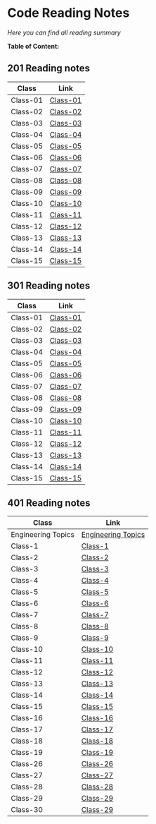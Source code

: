 
# Code Reading Notes
*Here you can find all reading summary*

**Table of Content:**
## 201 Reading notes
Class    | Link
---------|---------
Class-01 | [Class-01](https://fatemaowedah.github.io/reading-notes/class-01)
Class-02 | [Class-02](https://fatemaowedah.github.io/reading-notes/class-02)
Class-03 | [Class-03](https://fatemaowedah.github.io/reading-notes/class-03)
Class-04 | [Class-04](https://fatemaowedah.github.io/reading-notes/class-04)
Class-05 | [Class-05](https://fatemaowedah.github.io/reading-notes/class-05)
Class-06 | [Class-06](https://fatemaowedah.github.io/reading-notes/class-06)
Class-07 | [Class-07](https://fatemaowedah.github.io/reading-notes/class-07)
Class-08 | [Class-08](https://fatemaowedah.github.io/reading-notes/class-08)
Class-09 | [Class-09](https://fatemaowedah.github.io/reading-notes/class-09)
Class-10 | [Class-10](https://fatemaowedah.github.io/reading-notes/class-10)
Class-11 | [Class-11](https://fatemaowedah.github.io/reading-notes/class-11)
Class-12 | [Class-12](https://fatemaowedah.github.io/reading-notes/class-12)
Class-13 | [Class-13](https://fatemaowedah.github.io/reading-notes/class-13)
Class-14 | [Class-14](https://fatemaowedah.github.io/reading-notes/class-14)
Class-15 | [Class-15](https://fatemaowedah.github.io/reading-notes/class-15)

## 301 Reading notes
Class    | Link
---------|---------
Class-01 | [Class-01](https://fatemaowedah.github.io/reading-notes/class-16)
Class-02 | [Class-02](https://fatemaowedah.github.io/reading-notes/class-17)
Class-03 | [Class-03](https://fatemaowedah.github.io/reading-notes/class-18)
Class-04 | [Class-04](https://fatemaowedah.github.io/reading-notes/class-19)
Class-05 | [Class-05](https://fatemaowedah.github.io/reading-notes/class-20)
Class-06 | [Class-06](https://fatemaowedah.github.io/reading-notes/class-21)
Class-07 | [Class-07](https://fatemaowedah.github.io/reading-notes/class-22)
Class-08 | [Class-08](https://fatemaowedah.github.io/reading-notes/class-23)
Class-09 | [Class-09](https://fatemaowedah.github.io/reading-notes/class-24)
Class-10 | [Class-10](https://fatemaowedah.github.io/reading-notes/class-25)
Class-11 | [Class-11](https://fatemaowedah.github.io/reading-notes/class-26)
Class-12 | [Class-12](https://fatemaowedah.github.io/reading-notes/class-27)
Class-13 | [Class-13](https://fatemaowedah.github.io/reading-notes/class-28)
Class-14 | [Class-14](https://fatemaowedah.github.io/reading-notes/class-29)
Class-15 | [Class-15](https://fatemaowedah.github.io/reading-notes/class-30)

## 401 Reading notes
Class    | Link
---------|---------
Engineering Topics | [Engineering Topics](https://fatemaowedah.github.io/reading-notes/EngineeringTopics)
Class-1 | [Class-1](https://fatemaowedah.github.io/reading-notes/class-31)
Class-2 | [Class-2](https://fatemaowedah.github.io/reading-notes/class-32)
Class-3 | [Class-3](https://fatemaowedah.github.io/reading-notes/class-33)
Class-4 | [Class-4](https://fatemaowedah.github.io/reading-notes/class-34)
Class-5 | [Class-5](https://fatemaowedah.github.io/reading-notes/class-35)
Class-6 | [Class-6](https://fatemaowedah.github.io/reading-notes/class-36)
Class-7 | [Class-7](https://fatemaowedah.github.io/reading-notes/class-37)
Class-8 | [Class-8](https://fatemaowedah.github.io/reading-notes/class-38)
Class-9 | [Class-9](https://fatemaowedah.github.io/reading-notes/class-39)
Class-10 | [Class-10](https://fatemaowedah.github.io/reading-notes/class-40)
Class-11 | [Class-11](https://fatemaowedah.github.io/reading-notes/class-41)
Class-12 | [Class-12](https://fatemaowedah.github.io/reading-notes/class-42)
Class-13 | [Class-13](https://fatemaowedah.github.io/reading-notes/class-43)
Class-14 | [Class-14](https://fatemaowedah.github.io/reading-notes/class-44)
Class-15 | [Class-15](https://fatemaowedah.github.io/reading-notes/class-45)
Class-16 | [Class-16](https://fatemaowedah.github.io/reading-notes/class-46)
Class-17 | [Class-17](https://fatemaowedah.github.io/reading-notes/class-47)
Class-18 | [Class-18](https://fatemaowedah.github.io/reading-notes/class-48)
Class-19 | [Class-19](https://fatemaowedah.github.io/reading-notes/class-49)
Class-26 | [Class-26](https://fatemaowedah.github.io/reading-notes/class-50)
Class-27 | [Class-27](https://fatemaowedah.github.io/reading-notes/class-51)
Class-28 | [Class-28](https://fatemaowedah.github.io/reading-notes/class-52)
Class-29 | [Class-29](https://fatemaowedah.github.io/reading-notes/class-53)
Class-30 | [Class-29](https://fatemaowedah.github.io/reading-notes/class-54)